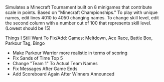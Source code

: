 Simulates a Minecraft Tournament built on 8 minigames that contribute scale in points. Based on "Minecraft Championships." To play with unique names, edit lines 4010 to 4050 changing names. To change 
skill level, edit the second column with a number out of 100 that represents skill level. (Lowest should be 15)

Things I Still Want To Fix/Add:
Games: Meltdown, Ace Race, Battle Box, Parkour Tag, Bingo
- Make Parkour Warrior more realistic in terms of scoring
- Fix Sands of Time Top 5
- Change "Team 1" To Actual Team Names
- Fix Messages After Game Ends
- Add Scoreboard Again After Winners Announced
